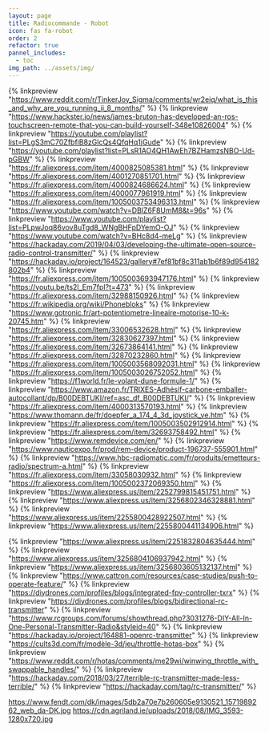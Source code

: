 ```yaml
---
layout: page
title: Radiocommande - Robot
icon: fas fa-robot
order: 2
refactor: true
pannel_includes:
  - toc
img_path: ../assets/img/
---
```


{% linkpreview "https://www.reddit.com/r/TinkerJoy_Sigma/comments/wr2eiq/what_is_this_and_why_are_you_running_ii_8_months/" %}
{% linkpreview "https://www.hackster.io/news/james-bruton-has-developed-an-ros-touchscreen-remote-that-you-can-build-yourself-348e10826004" %}
{% linkpreview "https://youtube.com/playlist?list=PLgS3mC70ZfbfiB8zGlcQs4QfqHq1jGude" %}
{% linkpreview "https://youtube.com/playlist?list=PLsR1AO4QH1AwEh7BZHamzsNBO-Ud-pGBW" %}
{% linkpreview "https://fr.aliexpress.com/item/4000825085381.html" %}
{% linkpreview "https://fr.aliexpress.com/item/4001270851701.html" %}
{% linkpreview "https://fr.aliexpress.com/item/4000824686624.html" %}
{% linkpreview "https://fr.aliexpress.com/item/4000077961919.html" %}
{% linkpreview "https://fr.aliexpress.com/item/1005003753496313.html" %}
{% linkpreview "https://www.youtube.com/watch?v=DBlZ6F8UmM8&t=96s" %}
{% linkpreview "https://www.youtube.com/playlist?list=PLpwJoq86vov8uTgd8_WNgBHFpDYemO-OJ" %}
{% linkpreview "https://www.youtube.com/watch?v=BHc8d4-meLg" %}
{% linkpreview "https://hackaday.com/2019/04/03/developing-the-ultimate-open-source-radio-control-transmitter/" %}
{% linkpreview "https://hackaday.io/project/164523/gallery#7ef81bf8c311ab1b6f89d954182802b4" %}
{% linkpreview "https://fr.aliexpress.com/item/1005003693947176.html" %}
{% linkpreview "https://youtu.be/ts2l_Em7fpI?t=473" %}
{% linkpreview "https://fr.aliexpress.com/item/32988150926.html" %}
{% linkpreview "https://fr.wikipedia.org/wiki/Phonebloks" %}
{% linkpreview "https://www.gotronic.fr/art-potentiometre-lineaire-motorise-10-k-20745.htm" %}
{% linkpreview "https://fr.aliexpress.com/item/33006532628.html" %}
{% linkpreview "https://fr.aliexpress.com/item/32830627397.html" %}
{% linkpreview "https://fr.aliexpress.com/item/32673864141.html" %}
{% linkpreview "https://fr.aliexpress.com/item/32870232860.html" %}
{% linkpreview "https://fr.aliexpress.com/item/1005003568092031.html" %}
{% linkpreview "https://fr.aliexpress.com/item/1005003026752052.html" %}
{% linkpreview "https://f1world.fr/le-volant-dune-formule-1/" %}
{% linkpreview "https://www.amazon.fr/TRIXES-Adhésif-carbone-emballer-autocollant/dp/B00DEBTUKI/ref=asc_df_B00DEBTUKI/" %}
{% linkpreview "https://fr.aliexpress.com/item/4000313570193.html" %}
{% linkpreview "https://www.thomann.de/fr/doepfer_a_174_4_3d_joystick_ve.htm" %}
{% linkpreview "https://fr.aliexpress.com/item/1005003502912914.html" %}
{% linkpreview "https://fr.aliexpress.com/item/32693758492.html" %}
{% linkpreview "https://www.remdevice.com/en/" %}
{% linkpreview "https://www.nauticexpo.fr/prod/rem-device/product-196737-555901.html" %}
{% linkpreview "https://www.hbc-radiomatic.com/fr/produits/emetteurs-radio/spectrum-a.html" %}
{% linkpreview "https://fr.aliexpress.com/item/33058030932.html" %}
{% linkpreview "https://fr.aliexpress.com/item/1005002372069350.html" %}
{% linkpreview "https://www.aliexpress.us/item/2252799815451751.html" %}
{% linkpreview "https://www.aliexpress.us/item/3256802346328881.html" %}
{% linkpreview "https://www.aliexpress.us/item/2255800428922507.html" %}
{% linkpreview "https://www.aliexpress.us/item/2255800441134906.html" %}

{% linkpreview "https://www.aliexpress.us/item/2251832804635444.html" %}
{% linkpreview "https://www.aliexpress.us/item/3256804106937942.html" %}
{% linkpreview "https://www.aliexpress.us/item/3256803605132137.html" %}
{% linkpreview "https://www.cattron.com/resources/case-studies/push-to-operate-feature/" %}
{% linkpreview "https://diydrones.com/profiles/blogs/integrated-fpv-controller-txrx" %}
{% linkpreview "https://diydrones.com/profiles/blogs/bidirectional-rc-transmitter" %}
{% linkpreview "https://www.rcgroups.com/forums/showthread.php?3031276-DIY-All-In-One-Personal-Transmitter-Radio&styleid=40" %}
{% linkpreview "https://hackaday.io/project/164881-openrc-transmitter" %}
{% linkpreview "https://cults3d.com/fr/modèle-3d/jeu/throttle-hotas-box" %}
{% linkpreview "https://www.reddit.com/r/hotas/comments/me29wi/winwing_throttle_with_swappable_handles/" %}
{% linkpreview "https://hackaday.com/2018/03/27/terrible-rc-transmitter-made-less-terrible/" %}
{% linkpreview "https://hackaday.com/tag/rc-transmitter/" %}


https://www.fendt.com/dk/images/5db2a70e7b260605e9130521_1571989262_web_da-DK.jpg
https://cdn.agriland.ie/uploads/2018/08/IMG_3593-1280x720.jpg